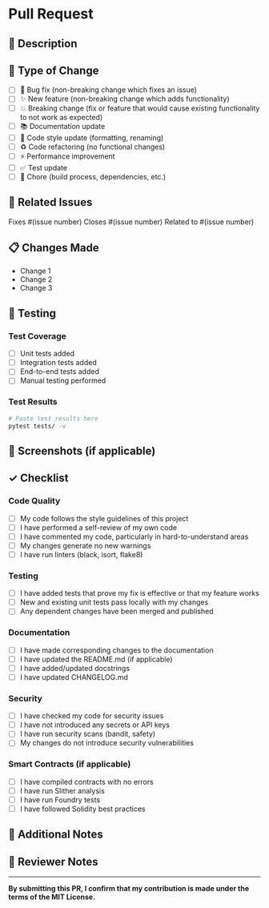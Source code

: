 # Pull Request

## 📝 Description

<!-- Provide a brief description of your changes -->

## 🎯 Type of Change

<!-- Mark the appropriate option with an 'x' -->

- [ ] 🐛 Bug fix (non-breaking change which fixes an issue)
- [ ] ✨ New feature (non-breaking change which adds functionality)
- [ ] 💥 Breaking change (fix or feature that would cause existing functionality to not work as expected)
- [ ] 📚 Documentation update
- [ ] 🎨 Code style update (formatting, renaming)
- [ ] ♻️ Code refactoring (no functional changes)
- [ ] ⚡ Performance improvement
- [ ] ✅ Test update
- [ ] 🔧 Chore (build process, dependencies, etc.)

## 🔗 Related Issues

<!-- Link related issues here -->
Fixes #(issue number)
Closes #(issue number)
Related to #(issue number)

## 📋 Changes Made

<!-- List the changes you made -->

- Change 1
- Change 2
- Change 3

## 🧪 Testing

### Test Coverage

<!-- Describe the tests you added/modified -->

- [ ] Unit tests added
- [ ] Integration tests added
- [ ] End-to-end tests added
- [ ] Manual testing performed

### Test Results

```bash
# Paste test results here
pytest tests/ -v
```

## 📸 Screenshots (if applicable)

<!-- Add screenshots to demonstrate the changes -->

## ✓ Checklist

<!-- Mark completed items with an 'x' -->

### Code Quality
- [ ] My code follows the style guidelines of this project
- [ ] I have performed a self-review of my own code
- [ ] I have commented my code, particularly in hard-to-understand areas
- [ ] My changes generate no new warnings
- [ ] I have run linters (black, isort, flake8)

### Testing
- [ ] I have added tests that prove my fix is effective or that my feature works
- [ ] New and existing unit tests pass locally with my changes
- [ ] Any dependent changes have been merged and published

### Documentation
- [ ] I have made corresponding changes to the documentation
- [ ] I have updated the README.md (if applicable)
- [ ] I have added/updated docstrings
- [ ] I have updated CHANGELOG.md

### Security
- [ ] I have checked my code for security issues
- [ ] I have not introduced any secrets or API keys
- [ ] I have run security scans (bandit, safety)
- [ ] My changes do not introduce security vulnerabilities

### Smart Contracts (if applicable)
- [ ] I have compiled contracts with no errors
- [ ] I have run Slither analysis
- [ ] I have run Foundry tests
- [ ] I have followed Solidity best practices

## 📖 Additional Notes

<!-- Add any additional notes or context about the PR here -->

## 🙏 Reviewer Notes

<!-- Any specific areas you want reviewers to focus on? -->

---

**By submitting this PR, I confirm that my contribution is made under the terms of the MIT License.**

